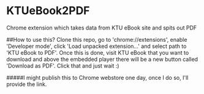 # KTUeBook2PDF
Chrome extension which takes data from KTU eBook site and spits out PDF

##How to use this?
Clone this repo, go to 'chrome://extensions', enable 'Developer mode', click 'Load unpacked extension...' and select path to 'KTU eBook to PDF'.
Once this is done, visit KTU eBook that you want to download and above the embedded player there will be a new button called 'Download as PDF'. Click that and just wait :)

#####I might publish this to Chrome webstore one day, once I do so, I'll provide the link.
